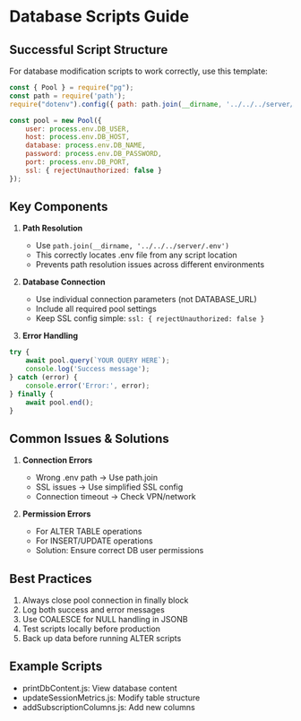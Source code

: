 # Database Scripts Guide

## Successful Script Structure
For database modification scripts to work correctly, use this template:

```javascript
const { Pool } = require("pg");
const path = require('path');
require("dotenv").config({ path: path.join(__dirname, '../../../server/.env') });

const pool = new Pool({
    user: process.env.DB_USER,
    host: process.env.DB_HOST,
    database: process.env.DB_NAME,
    password: process.env.DB_PASSWORD,
    port: process.env.DB_PORT,
    ssl: { rejectUnauthorized: false }
});
```

## Key Components

1. **Path Resolution**
   - Use `path.join(__dirname, '../../../server/.env')`
   - This correctly locates .env file from any script location
   - Prevents path resolution issues across different environments

2. **Database Connection**
   - Use individual connection parameters (not DATABASE_URL)
   - Include all required pool settings
   - Keep SSL config simple: `ssl: { rejectUnauthorized: false }`

3. **Error Handling**
```javascript
try {
    await pool.query(`YOUR QUERY HERE`);
    console.log('Success message');
} catch (error) {
    console.error('Error:', error);
} finally {
    await pool.end();
}
```

## Common Issues & Solutions

1. **Connection Errors**
   - Wrong .env path → Use path.join
   - SSL issues → Use simplified SSL config
   - Connection timeout → Check VPN/network

2. **Permission Errors**
   - For ALTER TABLE operations
   - For INSERT/UPDATE operations
   - Solution: Ensure correct DB user permissions

## Best Practices

1. Always close pool connection in finally block
2. Log both success and error messages
3. Use COALESCE for NULL handling in JSONB
4. Test scripts locally before production
5. Back up data before running ALTER scripts

## Example Scripts
- printDbContent.js: View database content
- updateSessionMetrics.js: Modify table structure
- addSubscriptionColumns.js: Add new columns 